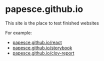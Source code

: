 # papesce.github.io

This site is the place to test finished websites

For example:
- [papesce.github.io/react](https://papesce.github.io/react)
- [papesce.github.io/storybook](https://papesce.github.io/storybook)
- [papesce.github.io/clov-report](https://papesce.github.io/lcov-report)
